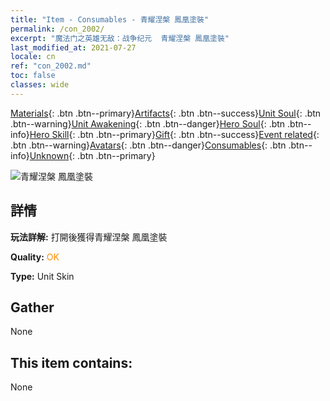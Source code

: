 ```yaml
---
title: "Item - Consumables - 青耀涅槃 鳳凰塗裝"
permalink: /con_2002/
excerpt: "魔法门之英雄无敌：战争纪元  青耀涅槃 鳳凰塗裝"
last_modified_at: 2021-07-27
locale: cn
ref: "con_2002.md"
toc: false
classes: wide
---
```

 [Materials](/ItemsCN/){: .btn .btn--primary}[Artifacts](/ItemsCN/Artifacts/){: .btn .btn--success}[Unit Soul](/ItemsCN/UnitSoul/){: .btn .btn--warning}[Unit Awakening](/ItemsCN/UnitAwakening/){: .btn .btn--danger}[Hero Soul](/ItemsCN/HeroSoul/){: .btn .btn--info}[Hero Skill](/ItemsCN/HeroSkill/){: .btn .btn--primary}[Gift](/ItemsCN/Gift/){: .btn .btn--success}[Event related](/ItemsCN/Events/){: .btn .btn--warning}[Avatars](/ItemsCN/Avatars/){: .btn .btn--danger}[Consumables](/ItemsCN/Consumables/){: .btn .btn--info}[Unknown](/ItemsCN/Unknown/){: .btn .btn--primary}

 ![青耀涅槃 鳳凰塗裝](/images/u/ti_fenghuangpifu.jpg)

## 詳情
 **玩法詳解:** 打開後獲得青耀涅槃 鳳凰塗裝

 **Quality:** <span style="color: #FF8C00">OK</span>

 **Type:** Unit Skin

## Gather

  None

## This item contains:

  None

